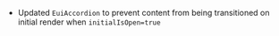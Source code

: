 - Updated `EuiAccordion` to prevent content from being transitioned on initial render when `initialIsOpen=true`

